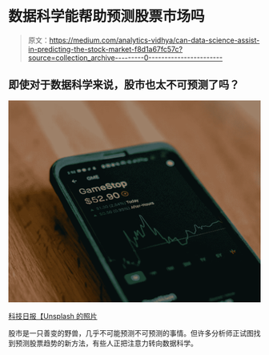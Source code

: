 # 数据科学能帮助预测股票市场吗

> 原文：<https://medium.com/analytics-vidhya/can-data-science-assist-in-predicting-the-stock-market-f8d1a67fc57c?source=collection_archive---------0----------------------->

## 即使对于数据科学来说，股市也太不可预测了吗？

![](img/777a9a92cd3f59e80710164086ae09ca.png)

[科技日报【Unsplash 的照片](https://unsplash.com/photos/wcHwSy_JE4c)

股市是一只善变的野兽，几乎不可能预测不可预测的事情。但许多分析师正试图找到预测股票趋势的新方法，有些人正把注意力转向数据科学。